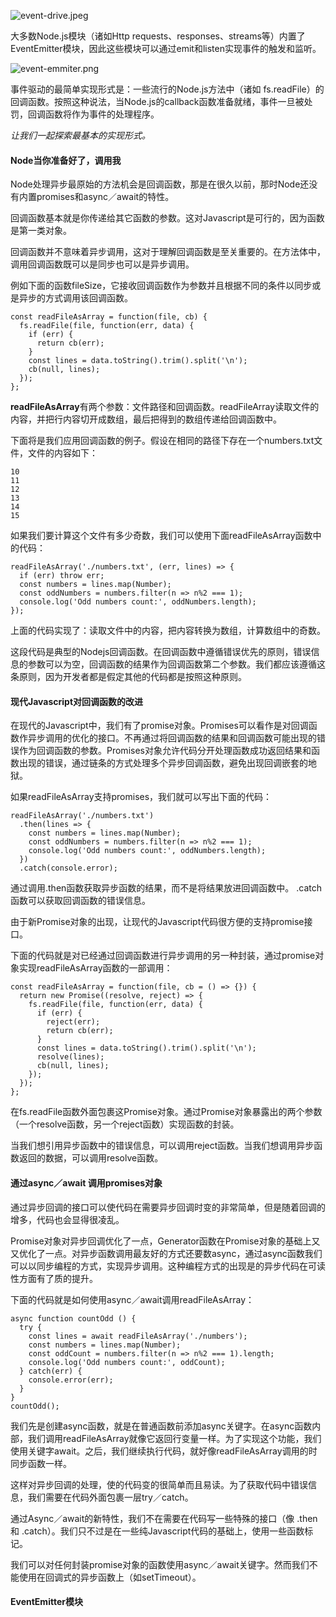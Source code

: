![event-drive.jpeg](https://upload-images.jianshu.io/upload_images/704770-ebf164104a4eb4df.jpeg?imageMogr2/auto-orient/strip%7CimageView2/2/w/1240)

大多数Node.js模块（诸如Http requests、responses、streams等）内置了EventEmitter模块，因此这些模块可以通过emit和listen实现事件的触发和监听。

![event-emmiter.png](https://upload-images.jianshu.io/upload_images/704770-d4592ff3ce92ca87.png?imageMogr2/auto-orient/strip%7CimageView2/2/w/1240)

事件驱动的最简单实现形式是：一些流行的Node.js方法中（诸如 fs.readFile）的回调函数。按照这种说法，当Node.js的callback函数准备就绪，事件一旦被处罚，回调函数将作为事件的处理程序。

*让我们一起探索最基本的实现形式。*

#### Node当你准备好了，调用我

Node处理异步最原始的方法机会是回调函数，那是在很久以前，那时Node还没有内置promises和async／await的特性。

回调函数基本就是你传递给其它函数的参数。这对Javascript是可行的，因为函数是第一类对象。

回调函数并不意味着异步调用，这对于理解回调函数是至关重要的。在方法体中，调用回调函数既可以是同步也可以是异步调用。

例如下面的函数fileSize，它接收回调函数作为参数并且根据不同的条件以同步或是异步的方式调用该回调函数。


```
const readFileAsArray = function(file, cb) {
  fs.readFile(file, function(err, data) {
    if (err) {
      return cb(err);
    }
    const lines = data.toString().trim().split('\n');
    cb(null, lines);
  });
};
```

**readFileAsArray**有两个参数：文件路径和回调函数。readFileArray读取文件的内容，并把行内容切开成数组，最后把得到的数组传递给回调函数中。

下面将是我们应用回调函数的例子。假设在相同的路径下存在一个numbers.txt文件，文件的内容如下：

```
10
11
12
13
14
15
```

如果我们要计算这个文件有多少奇数，我们可以使用下面readFileAsArray函数中的代码：
```
readFileAsArray('./numbers.txt', (err, lines) => {
  if (err) throw err;
  const numbers = lines.map(Number);
  const oddNumbers = numbers.filter(n => n%2 === 1);
  console.log('Odd numbers count:', oddNumbers.length);
});
```

上面的代码实现了：读取文件中的内容，把内容转换为数组，计算数组中的奇数。

这段代码是典型的Nodejs回调函数。在回调函数中遵循错误优先的原则，错误信息的参数可以为空，回调函数的结果作为回调函数第二个参数。我们都应该遵循这条原则，因为开发者都是假定其他的代码都是按照这种原则。

#### 现代Javascript对回调函数的改进

在现代的Javascript中，我们有了promise对象。Promises可以看作是对回调函数作异步调用的优化的接口。不再通过将回调函数的结果和回调函数可能出现的错误作为回调函数的参数。Promises对象允许代码分开处理函数成功返回结果和函数出现的错误，通过链条的方式处理多个异步回调函数，避免出现回调嵌套的地狱。

如果readFileAsArray支持promises，我们就可以写出下面的代码：
```
readFileAsArray('./numbers.txt')
  .then(lines => {
    const numbers = lines.map(Number);
    const oddNumbers = numbers.filter(n => n%2 === 1);
    console.log('Odd numbers count:', oddNumbers.length);
  })
  .catch(console.error);
 ```
通过调用.then函数获取异步函数的结果，而不是将结果放进回调函数中。 .catch函数可以获取回调函数的错误信息。

由于新Promise对象的出现，让现代的Javascript代码很方便的支持promise接口。

下面的代码就是对已经通过回调函数进行异步调用的另一种封装，通过promise对象实现readFileAsArray函数的一部调用：
```
const readFileAsArray = function(file, cb = () => {}) {
  return new Promise((resolve, reject) => {
    fs.readFile(file, function(err, data) {
      if (err) {
        reject(err);
        return cb(err);
      }
      const lines = data.toString().trim().split('\n');
      resolve(lines);
      cb(null, lines);
    });
  });
};
```

在fs.readFile函数外面包裹这Promise对象。通过Promise对象暴露出的两个参数（一个resolve函数，另一个reject函数）实现函数的封装。

当我们想引用异步函数中的错误信息，可以调用reject函数。当我们想调用异步函数返回的数据，可以调用resolve函数。

#### 通过async／await 调用promises对象

通过异步回调的接口可以使代码在需要异步回调时变的非常简单，但是随着回调的增多，代码也会显得很凌乱。

Promise对象对异步回调优化了一点，Generator函数在Promise对象的基础上又又优化了一点。对异步函数调用最友好的方式还要数async，通过async函数我们可以以同步编程的方式，实现异步调用。这种编程方式的出现是的异步代码在可读性方面有了质的提升。

下面的代码就是如何使用async／await调用readFileAsArray：

```
async function countOdd () {
  try {
    const lines = await readFileAsArray('./numbers');
    const numbers = lines.map(Number);
    const oddCount = numbers.filter(n => n%2 === 1).length;
    console.log('Odd numbers count:', oddCount);
  } catch(err) {
    console.error(err);
  }
}
countOdd();
```

我们先是创建async函数，就是在普通函数前添加async关键字。在async函数内部，我们调用readFileAsArray就像它返回行变量一样。为了实现这个功能，我们使用关键字await。之后，我们继续执行代码，就好像readFileAsArray调用的时同步函数一样。

这样对异步回调的处理，使的代码变的很简单而且易读。为了获取代码中错误信息，我们需要在代码外面包裹一层try／catch。

通过Async／await的新特性，我们不在需要在代码写一些特殊的接口（像 .then 和 .catch）。我们只不过是在一些纯Javascript代码的基础上，使用一些函数标记。

我们可以对任何封装promise对象的函数使用async／await关键字。然而我们不能使用在回调式的异步函数上（如setTimeout）。

#### EventEmitter模块